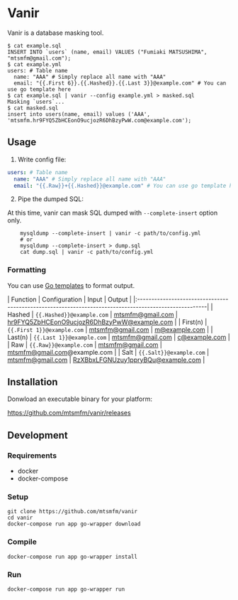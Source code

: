 # Vanir

Vanir is a database masking tool.

    $ cat example.sql
    INSERT INTO `users` (name, email) VALUES ("Fumiaki MATSUSHIMA", "mtsmfm@gmail.com");
    $ cat example.yml
    users: # Table name
      name: "AAA" # Simply replace all name with "AAA"
      email: "{{.First 6}}.{{.Hashed}}.{{.Last 3}}@example.com" # You can use go template here
    $ cat example.sql | vanir --config example.yml > masked.sql
    Masking `users`...
    $ cat masked.sql
    insert into users(name, email) values ('AAA', 'mtsmfm.hr9FYQ5ZbHCEonO9ucjozR6DhBzyPwW.com@example.com');

## Usage

1. Write config file:

  ```yaml
  users: # Table name
    name: "AAA" # Simply replace all name with "AAA"
    email: "{{.Raw}}+{{.Hashed}}@example.com" # You can use go template here
  ```

2. Pipe the dumped SQL:

At this time, vanir can mask SQL dumped with `--complete-insert` option only.

        mysqldump --complete-insert | vanir -c path/to/config.yml
        # or
        mysqldump --complete-insert > dump.sql
        cat dump.sql | vanir -c path/to/config.yml

### Formatting

You can use [Go templates](https://golang.org/pkg/text/template/) to format output.

| Function | Configuration | Input | Output                                                             |
|:------------------------------------------------------------------------------------------------------|
| Hashed   | `{{.Hashed}}@example.com` | mtsmfm@gmail.com | hr9FYQ5ZbHCEonO9ucjozR6DhBzyPwW@example.com |
| First(n) | `{{.First 1}}@example.com` | mtsmfm@gmail.com | m@example.com                              |
| Last(n) | `{{.Last 1}}@example.com` | mtsmfm@gmail.com | c@example.com                                |
| Raw | `{{.Raw}}@example.com` | mtsmfm@gmail.com | mtsmfm@gmail.com@example.com                        |
| Salt | `{{.Salt}}@example.com` | mtsmfm@gmail.com | RzXBbxLFGNUzuy1ppryBQu@example.com                |

## Installation

Donwload an executable binary for your platform:

https://github.com/mtsmfm/vanir/releases

## Development

### Requirements

- docker
- docker-compose

### Setup

    git clone https://github.com/mtsmfm/vanir
    cd vanir
    docker-compose run app go-wrapper download

### Compile

    docker-compose run app go-wrapper install

### Run

    docker-compose run app go-wrapper run
